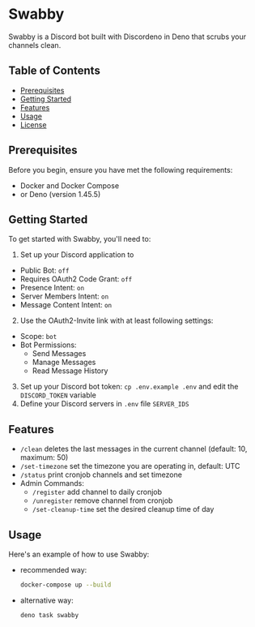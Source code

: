 # Swabby

Swabby is a Discord bot built with Discordeno in Deno that scrubs your channels
clean.

## Table of Contents

- [Prerequisites](#prerequisites)
- [Getting Started](#getting-started)
- [Features](#features)
- [Usage](#usage)
- [License](#license)

## Prerequisites

Before you begin, ensure you have met the following requirements:

- Docker and Docker Compose
- or Deno (version 1.45.5)

## Getting Started

To get started with Swabby, you'll need to:

1. Set up your Discord application to

- Public Bot: `off`
- Requires OAuth2 Code Grant: `off`
- Presence Intent: `on`
- Server Members Intent: `on`
- Message Content Intent: `on`

2. Use the OAuth2-Invite link with at least following settings:

- Scope: `bot`
- Bot Permissions:
  - Send Messages
  - Manage Messages
  - Read Message History

3. Set up your Discord bot token: `cp .env.example .env` and edit the
   `DISCORD_TOKEN` variable
4. Define your Discord servers in `.env` file `SERVER_IDS`

## Features

- `/clean` deletes the last messages in the current channel (default: 10,
  maximum: 50)
- `/set-timezone` set the timezone you are operating in, default: UTC
- `/status` print cronjob channels and set timezone
- Admin Commands:
  - `/register` add channel to daily cronjob
  - `/unregister` remove channel from cronjob
  - `/set-cleanup-time` set the desired cleanup time of day

## Usage

Here's an example of how to use Swabby:

- recommended way:
  ```sh
  docker-compose up --build
  ```
- alternative way:
  ```
  deno task swabby
  ```
